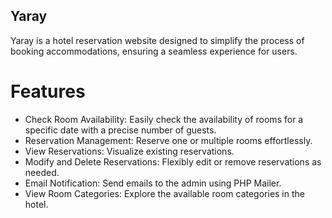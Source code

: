 ## Yaray
 Yaray is a hotel reservation website designed to simplify the process of booking accommodations, ensuring a seamless experience for users.

# Features
- Check Room Availability: Easily check the availability of rooms for a specific date with a precise number of guests.
- Reservation Management: Reserve one or multiple rooms effortlessly.
- View Reservations: Visualize existing reservations.
- Modify and Delete Reservations: Flexibly edit or remove reservations as needed.
- Email Notification: Send emails to the admin using PHP Mailer.
- View Room Categories: Explore the available room categories in the hotel.
